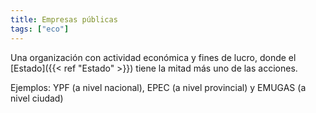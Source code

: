 ```yaml
---
title: Empresas públicas
tags: ["eco"]
---
```


Una organización con actividad económica y fines de lucro, donde el [Estado]({{< ref "Estado" >}}) tiene la mitad más uno de las acciones.

Ejemplos: YPF (a nivel nacional), EPEC (a nivel provincial) y EMUGAS (a nivel ciudad)